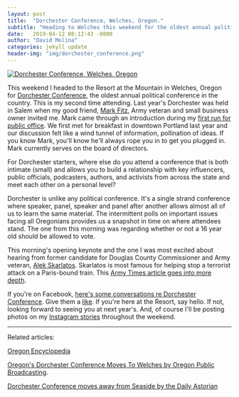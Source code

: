 ```yaml
---
layout: post
title:  "Dorchester Conference, Welches, Oregon."
subtitle: "Heading to Welches this weekend for the oldest annual political conference in the United States"
date:   2019-04-12 08:12:43 -0800
author: "David Molina"
categories: jekyll update
header-img: "img/dorchester_conference.png"
---
```


<a href="#">
    <img src="{{ site.baseurl }}/img/dorchester_conference.png" alt="Dorchester Conference, Welches, Oregon">
</a>

This weekend I headed to the Resort at the Mountain in Welches, Oregon for [Dorchester Conference](https://www.dorchester.org/), the oldest annual political conference in the country. This is my second time attending. Last year's Dorchester was held in Salem when my good friend, [Mark Fitz](https://www.linkedin.com/in/markfitzoregon), Army veteran and small business owner invited me. Mark came through an introduction during my [first run for public office](https://www.molinafororegon.com/). We first met for breakfast in downtown Portland last year and our discussion felt like a wind tunnel of information, pollination of ideas. If you know Mark, you'll know he'll always rope you in to get you plugged in. Mark currently serves on the board of directors.

For Dorchester starters, where else do you attend a conference that is both intimate (small) and allows you to build a relationship with key influencers, public officials, podcasters, authors, and activists from across the state and meet each other on a personal level?

Dorchester is unlike any political conference. It's a single strand conference where speaker, panel, speaker and panel after another allows almost all of us to learn the same material. The intermittent polls on important issues facing all Oregonians provides us a snapshot in time on where attendees stand. The one from this morning was regarding whether or not a 16 year old should be allowed to vote.

This morning's opening keynote and the one I was most excited about hearing from former candidate for Douglas County Commissioner and Army veteran, [Alek Skarlatos](https://www.instagram.com/alekskarlatos/). Skarlatos is most famous for helping stop a terrorist attack on a Paris-bound train. This [Army Times article goes into more depth](https://www.armytimes.com/news/your-army/2018/05/16/paris-train-hero-alek-skarlatos-runs-for-county-commissioner-in-oregon/).

If you're on Facebook, [here's some conversations re Dorchester Conference](https://www.facebook.com/search/str/dorchester+conference+2019/keywords_search?epa=SEARCH_BOX). Give them a [like](https://www.facebook.com/DorchesterConference/). If you're here at the Resort, say hello. If not, looking forward to seeing you at next year's. And, of course I'll be posting photos on my [Instagram stories](https://www.instagram.com/davidcmolina/) throughout the weekend.

---

Related articles:

[Oregon Encyclopedia](https://oregonencyclopedia.org/articles/dorchester_conference/#.XLJHeetKjOQ)

[Oregon's Dorchester Conference Moves To Welches by Oregon Public Broadcasting](https://www.opb.org/news/article/oregons-dorchester-conference-welches/).

[Dorchester Conference moves away from Seaside by the Daily Astorian](https://www.dailyastorian.com/archives/signal/news/dorchester-conference-moves-away-from-seaside/article_c5dc148f-9fcf-5c21-998d-af45ee509f8b.html)
